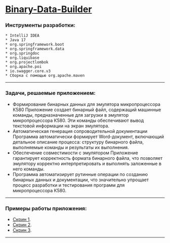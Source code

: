 # <u>Binary-Data-Builder</u>

### Инструменты разработки:
```
* IntelliJ IDEA
* Java 17
* org.springframework.boot
* org.springframework.data
* org.springdoc
* org.liquibase
* org.projectlombok
* org.apache.poi
* io.swagger.core.v3
* Сборка с помощью org.apache.maven
```

<hr>

### Задачи, решаемые приложением:

- Формирование бинарных данных для эмулятора микропроцессора К580
  Приложение создает бинарный файл, содержащий машинные команды, предназначенные для загрузки в эмулятор микропроцессора К580. Эти команды обеспечивают вывод текстовой информации на экран эмулятора.
- Автоматическая генерация сопроводительной документации
  Программа автоматически формирует Word-документ, включающий детальное описание процесса: структуру бинарного файла, выполняемые команды и результаты их выполнения.
- Обеспечение совместимости с эмулятором
  Приложение гарантирует корректность формата бинарного файла, что позволяет эмулятору корректно интерпретировать и выполнять заложенные в него команды.
- Программа автоматизирует рутинные операции по созданию бинарных данных и документации, что значительно упрощает процесс разработки и тестирования программ для микропроцессора К580.

<hr>

### Примеры работы приложения:
- [Скрин 1](photo_2025-02-10_16-02-16.jpg).
- [Скрин 2](photo_2025-02-10_16-02-26.jpg).
- [Скрин 3](photo_2025-02-10_16-02-49.jpg).

<hr>









